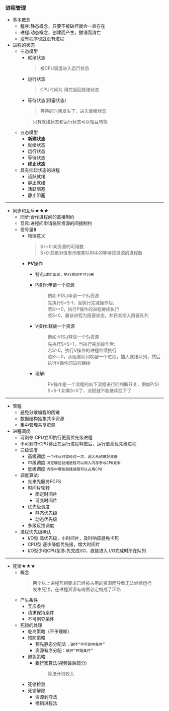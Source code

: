 ### 进程管理
  + 基本概念
    + 程序:静态概念，只要不被破坏就会一直存在
    + 进程:动态概念，创建而产生，撤销而消亡
    + 没有程序也就没有进程
  + 进程的状态
    + 三态模型
      + 就绪状态
        > 被CPU调度进入运行状态
      + 运行状态
        > CPU时间片 用完返回就绪状态
      + 等待状态(阻塞状态)
        > 等待的时间发生了，进入就绪状态
      > 只有就绪状态和运行状态可以相互转换
    + 五态模型
      + **新建状态**
      + 就绪状态
      + 运行状态
      + 等待状态
      + **终止状态**
    + 具有挂起状态的进程
      + 活跃就绪
      + 静止就绪
      + 活跃阻塞
      + 静止阻塞
  ---
  + 同步和互斥★★★
    + 同步:合作进程间的直接制约
    + 互斥:进程间申请临界资源的间接制约
    + 信号量**S**
      + 物理意义
        > S>=0:某资源的可用数<br>
          S<0:其绝对值表示阻塞队列中的等待该资源的进程数
      + **PV**操作
        + 特点:`成对出现，执行期间不可分离`
        + P操作:申请一个资源
          > 例如:P(S<sub>1</sub>)申请一个S<sub>1</sub>资源<br>
            先执行S=S-1，当执行完减操作后:<br>
            > 若S>=0，执行P操作的进程继续执行<br>
            > 若S<0，置该进程为阻塞状态，并将其插入阻塞队列
            
        + V操作:释放一个资源
          > 例如:V(S<sub>1</sub>)释放一个S<sub>1</sub>资源<br>
            先执行S=S+1，当执行完加操作后:<br>
            > 若S>0，执行V操作的进程继续执行<br>
            > 若S<=0，从阻塞队列唤醒一个进程，插入就绪队列，然后执行V操作的进程继续
        + 理解:
          > PV操作是一个流程的向下流程进行的判断开关，例如P(S)  S=S-1 如果S<0了，流程就不能继续往下了
  ---
  + 管程
    + 避免分散编程的困难
    + 数据结构抽象共享资源
    + 集中管理共享资源
  + 进程调度
    + 可剥夺:CPU立即执行更高优先级进程
    + 不可剥夺:CPU待正在运行进程释放后，运行更高优先级进程
    + 三级调度
      + 高级调度:`一个作业只需经过一次，调入系统做好准备`
      + 中级调度:`决定哪些就绪进程可以调入内存参与CPU竞争`
      + 低级调度:`内存中哪些就绪进程可以占用CPU`
    + 调度算法:
      + 先来先服务FCFS
      + 时间片轮转
        + 固定时间片
        + 可变时间片
      + 优先级调度
        + 静态优先级
        + 动态优先级
      + 多级反馈调度
    + 进程优先级确认
      + I/O型:高优先级，小时间片，及时响应避免卡死
      + CPU型:逐步降低优先级，增大时间片
      + I/O型少和CPU型多:先完成I/O，直接进入 I/O完成时所在队列
  ---
  + 死锁★★★
    + 概念
      > 两个以上进程互相要求已经被占用的资源而导致无法继续运行<br>
        发生死锁，在进程资源有向图必定构成了环路
    + 产生条件
      + 互斥条件
      + 请求保持条件
      + 不可剥夺条件
    + 死锁的处理
      + 鸵鸟策略（不予理睬）
      + 预防策略
        + 预先静态分配法：`破坏“不可剥夺条件”`
        + 资源有序分配：`破坏“环路条件”`
      + 避免策略
        + [银行家算法(视频最后部分)](https://pan.baidu.com/play/video#/video?path=%2F%E8%B5%84%E6%BA%90%2F%E8%BD%AF%E8%80%83%E6%95%99%E7%A8%8B%2F2018%E5%B9%B4%E8%B5%84%E6%96%99%2F0%E8%BD%AF%E8%80%83%E4%B8%AD%E7%BA%A7%E4%B9%8B%E8%BD%AF%E4%BB%B6%E8%AE%BE%E8%AE%A1%E5%B8%88%2F%E8%A7%86%E9%A2%91%E5%92%8C%E8%AF%BE%E4%BB%B6%2F%E7%8E%8B%E5%AF%84%E6%B8%85%EF%BC%8C%E7%AC%AC%E4%BA%94%E7%89%88%E6%95%99%E5%AD%A6%E8%A7%86%E9%A2%91%2F%E7%AC%AC%202%20%E7%AB%A0%20%E6%93%8D%E4%BD%9C%E7%B3%BB%E7%BB%9F%2F%E7%AC%AC1%E8%8A%82%E8%BF%9B%E7%A8%8B%E7%AE%A1%E7%90%86_recv.mp4&t=-1)
          > 算法开销较大
      + 死锁检测
      + 死锁解除
        + 资源剥夺法
        + 撤销进程法
